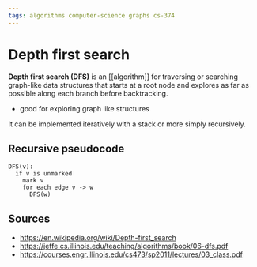 ```yaml
---
tags: algorithms computer-science graphs cs-374
---
```


# Depth first search

**Depth first search (DFS)** is an [[algorithm]] for traversing or searching graph-like data structures that starts at a root node and explores as far as possible along each branch before backtracking.

- good for exploring graph like structures

It can be implemented iteratively with a stack or more simply recursively.

## Recursive pseudocode

```text
DFS(v):
  if v is unmarked
    mark v
    for each edge v -> w
      DFS(w)
```

## Sources

- <https://en.wikipedia.org/wiki/Depth-first_search>
- <https://jeffe.cs.illinois.edu/teaching/algorithms/book/06-dfs.pdf>
- <https://courses.engr.illinois.edu/cs473/sp2011/lectures/03_class.pdf>
